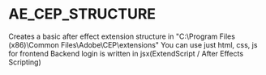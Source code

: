 # AE_CEP_STRUCTURE
Creates a basic after effect extension structure in "C:\Program Files (x86)\Common Files\Adobe\CEP\extensions"
You can use just html, css, js for frontend
Backend login is written in jsx(ExtendScript / After Effects Scripting)
